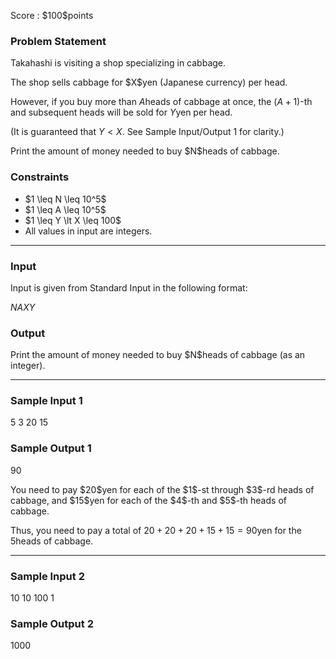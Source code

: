 
<div>

<span>

<span>

<p>
Score : $100$points
</p>

<div>

<section>

### **Problem Statement**

<p>
Takahashi is visiting a shop specializing in cabbage.
</p>

<p>
The shop sells cabbage for $X$yen (Japanese currency) per head.

However, if you buy more than $A$heads of cabbage at once, the $(A+1)$-th and subsequent heads will be sold for $Y$yen per head.

(It is guaranteed that $Y \lt X$. See Sample Input/Output 1 for clarity.)
</p>

<p>
Print the amount of money needed to buy $N$heads of cabbage.
</p>

</section>

</div>

<div>

<section>

### **Constraints**

<ul>

<li>
$1 \leq N \leq 10^5$
</li>

<li>
$1 \leq A \leq 10^5$
</li>

<li>
$1 \leq Y \lt X \leq 100$
</li>

<li>
All values in input are integers.
</li>

</ul>

</section>

</div>

---

<div>

<div>

<section>

### **Input**

<p>
Input is given from Standard Input in the following format:
</p>

<div>

$N$$A$$X$$Y$
</div>

</section>

</div>

<div>

<section>

### **Output**

<p>
Print the amount of money needed to buy $N$heads of cabbage (as an integer).
</p>

</section>

</div>

</div>

---

<div>

<section>

### **Sample Input 1**

<div>

5 3 20 15

</div>

</section>

</div>

<div>

<section>

### **Sample Output 1**

<div>

90

</div>

<p>
You need to pay $20$yen for each of the $1$-st through $3$-rd heads of cabbage, and $15$yen for each of the $4$-th and $5$-th heads of cabbage.

Thus, you need to pay a total of $20+20+20+15+15 = 90$yen for the $5$heads of cabbage.
</p>

</section>

</div>

---

<div>

<section>

### **Sample Input 2**

<div>

10 10 100 1

</div>

</section>

</div>

<div>

<section>

### **Sample Output 2**

<div>

1000

</div>

</section>

</div>

</span>

</span>

</div>
